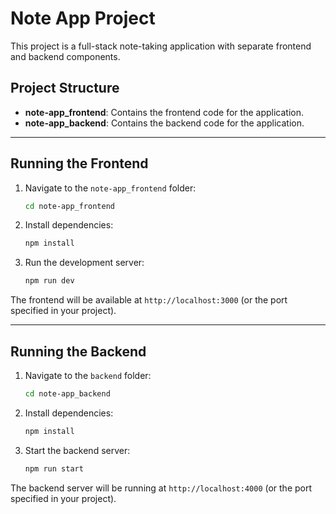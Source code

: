 # Note App Project

This project is a full-stack note-taking application with separate frontend and backend components.

## Project Structure
- **note-app_frontend**: Contains the frontend code for the application.
- **note-app_backend**: Contains the backend code for the application.

---

## Running the Frontend

1. Navigate to the `note-app_frontend` folder:
   ```bash
   cd note-app_frontend
   ```
2. Install dependencies:
   ```bash
   npm install
   ```
3. Run the development server:
   ```bash
   npm run dev
   ```

The frontend will be available at `http://localhost:3000` (or the port specified in your project).

---

## Running the Backend

1. Navigate to the `backend` folder:
   ```bash
   cd note-app_backend
   ```
2. Install dependencies:
   ```bash
   npm install
   ```
3. Start the backend server:
   ```bash
   npm run start
   ```

The backend server will be running at `http://localhost:4000` (or the port specified in your project).
